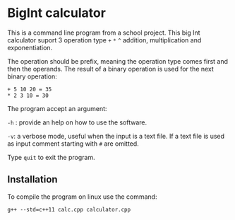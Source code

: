 # BigInt calculator
This is a command line program from a school project. This big Int calculator suport 3 operation type `+` `*` `^` addition, multiplication and exponentiation.

The operation should be prefix, meaning the operation type comes first and then the operands. The result of a binary operation is used for the next binary operation:
```
+ 5 10 20 = 35
* 2 3 10 = 30
```

The program accept an argument:

`-h` : provide an help on how to use the software.

`-v`: a verbose mode, useful when the input is a text file. If a text file is used as input comment starting with `#` are omitted. 

Type `quit` to exit the program.

## Installation
To compile the program on linux use the command:

`g++ --std=c++11 calc.cpp calculator.cpp`
